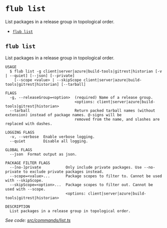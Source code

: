 `flub list`
===========

List packages in a release group in topological order.

* [`flub list`](#flub-list)

## `flub list`

List packages in a release group in topological order.

```
USAGE
  $ flub list -g client|server|azure|build-tools|gitrest|historian [-v | --quiet] [--json] [--private]
    [--scope <value> | --skipScope client|server|azure|build-tools|gitrest|historian] [--tarball]

FLAGS
  -g, --releaseGroup=<option>  (required) Name of a release group.
                               <options: client|server|azure|build-tools|gitrest|historian>
  --tarball                    Return packed tarball names (without extension) instead of package names. @-signs will be
                               removed from the name, and slashes are replaced with dashes.

LOGGING FLAGS
  -v, --verbose  Enable verbose logging.
  --quiet        Disable all logging.

GLOBAL FLAGS
  --json  Format output as json.

PACKAGE FILTER FLAGS
  --[no-]private           Only include private packages. Use --no-private to exclude private packages instead.
  --scope=<value>...       Package scopes to filter to. Cannot be used with --skipScope.
  --skipScope=<option>...  Package scopes to filter out. Cannot be used with --scope.
                           <options: client|server|azure|build-tools|gitrest|historian>

DESCRIPTION
  List packages in a release group in topological order.
```

_See code: [src/commands/list.ts](https://github.com/microsoft/FluidFramework/blob/main/build-tools/packages/build-cli/src/commands/list.ts)_
